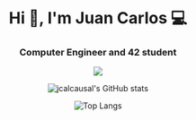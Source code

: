 <h1 align="center">Hi 👋, I'm Juan Carlos 💻</h1>
<h3 align="center">Computer Engineer and 42 student</h3>

<p align="center">
  <a href="#">
    <img src="https://skillicons.dev/icons?i=c,cpp,java,python,haskell,sql,git,raspberrypi" />
  </a>
</p>   

<div align="center">

![jcalcausal's GitHub stats](https://github-readme-stats.vercel.app/api?username=jcalcausal&show_icons=true&theme=radical&cache_seconds=1800)

![Top Langs](https://github-readme-stats.vercel.app/api/top-langs/?username=jcalcausal&show_icons=true&theme=radical&cache_seconds=1800)

</div>
